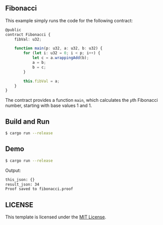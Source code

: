 ## Fibonacci

This example simply runs the code for the following contract:

```typescript
@public
contract Fibonacci {
    fibVal: u32;

    function main(p: u32, a: u32, b: u32) {
        for (let i: u32 = 0; i < p; i++) {
            let c = a.wrappingAdd(b);
            a = b;
            b = c;
        }

        this.fibVal = a;
    }
}
```

The contract provides a function `main`, which calculates the `p`th Fibonacci number, starting with base values 1 and 1.

## Build and Run

```bash
$ cargo run --release
```

## Demo

```bash
$ cargo run --release
```

Output:

```bash
this_json: {}
result_json: 34
Proof saved to fibonacci.proof
```

## LICENSE

This template is licensed under the [MIT License](LICENSE.md).
